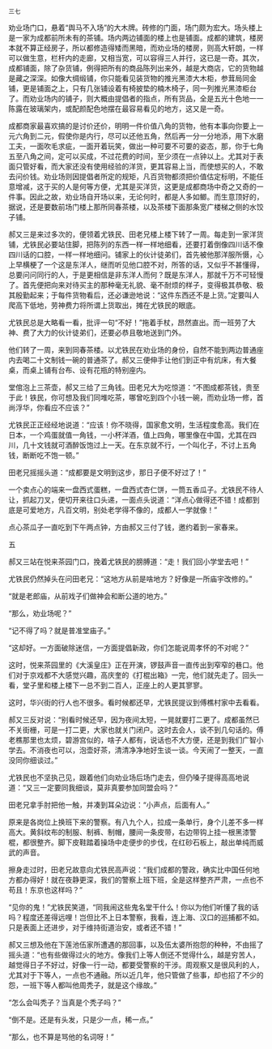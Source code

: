     三七 

   劝业场门口，悬着“舆马不入场”的大木牌。砖修的门面，场门颇为宏大。场头楼上是一家为成都前所未有的茶铺。场内两边铺面的楼上也是铺面。成都的建筑，楼房本就不算正经房子，所以都修造得矮而黑暗，而劝业场的楼房，则高大轩朗，一样可以做生意，栏杆内的走廊，又相当宽，可以容得三人并行，这已是一奇。其次，成都铺面，除了杂货铺，例得把所有的商品陈列出来外，越是大商店，它的货物越是藏之深深。如像大绸缎铺，你只能看见装货物的推光黑漆大木柜，参茸局同金铺，更是铺面之上，只有几张铺设着有椅披垫的楠木椅子，同一列推光黑漆柜台了。而劝业场内的铺子，则大概由提倡者的指点，所有货品，全是五光十色地一一陈露在玻璃架内，或配颜配色地摆在最容易看见的地方，这又是一奇。

   成都商家最喜欢搞的是讨价还价，明明一件价值八角的货物，他有本事向你要上一元六角到二元，假使你是内行，尽可以还他五角，然后再一分一分地添，用下水磨工夫，一面吹毛求疵，一面开着玩笑，做出一种可要不可要的姿态，那，你于七角五至八角之间，定可以买成，不过花费的时间，至少须在一点钟以上。尤其对于表面只管好看，而大家还没有使用经验的洋货，更其容易上当，而使想买的人，不敢去问价钱。劝业场则因提倡者所定的规矩，凡百货物都须把价值估定标明，不能任意增减，这于买的人是何等方便，尤其是买洋货，这更是成都商场中奇之又奇的一件事。因此之故，劝业场自开场以来，无论何时，都是人多如鲫。而生意顶好的，据说，还是要数前场门楼上那所同春茶楼，以及茶楼下面那条宽广楼梯之侧的水饺子铺。

   郝又三是来过多次的，便领着尤铁民、田老兄楼上楼下转了一周。每走到一家洋货铺，尤铁民必要站住脚，把陈列的东西一样一样地细看，还要打着倒像四川话不像四川话的口腔，一样一样地细问。铺家上的伙计徒弟们，首先被他那洋服所慑，心上早横梗了一个这是东洋人，继而听见他口腔不对，所答的话，又似乎不甚懂得，总要问问同行的人，于是更相信是非东洋人而何？既是东洋人，那就千万不可轻慢了。首先便把向来对待买主的那种毫无礼貌、毫不耐烦的样子，变得极其恭敬、极其殷勤起来；于每件货物看后，还必谦逊地说：“这件东西还不是上货。”定要叫人爬高下低地，劳神费力将所谓上货取出，摊在尤铁民的眼底。

   尤铁民总是大略看一看，批评一句“不好！”拖着手杖，昂然直出。而一班劳了大神、费了大力的伙计徒弟们，还要必恭且敬地送到门外。

   他们转了一周，来到同春茶楼。以尤铁民在劝业场的身份，自然不能到两边普通座内去喝二十文制钱一碗的普通茶了。郝又三便伸手让他们到正中有炕床，有大餐桌，而桌上铺有台布、设有花瓶的特别座内。

   堂倌泡上三茶壶，郝又三给了三角钱。田老兄大为吃惊道：“不图成都茶钱，贵至于此！铁民，你可想及我们同堆吃茶，哪曾吃到四个小钱一碗，而劝业场一修，首尚浮华，你看应不应该？”

   尤铁民正正经经地说道：“应该！你不晓得，国家愈文明，生活程度愈高。我们在日本，一个鸡蛋就值一角钱，一小杯洋酒，值上四角，哪里像在中国，尤其在四川，几十文钱就可酒醉饭饱过上一天。在东京就不行，一个叫化子，不讨上五角钱，断断吃不饱一顿。”

   田老兄摇摇头道：“成都要是文明到这步，那日子便不好过了！”

   一个卖点心的端来一盘西式蛋糕，一盘西式杏仁饼，一筒五香瓜子。尤铁民不待人让，抓起刀叉，便切开来往口头递，一面点头说道：“洋点心做得还不错！成都到底是可爱地方，凡百文明，别处老学得不像的，成都人一学就像！”

   点心茶瓜子一直吃到下午两点钟，方由郝又三付了钱，邀约着到一家春来。

   五

   郝又三站在悦来茶园门口，挽着尤铁民的膀膊道：“走！我们回小学堂去吧！”

   尤铁民仍然掉头在问田老兄：“这地方从前是啥地方？好像是一所庙宇改修的。”

   “就是老郎庙，从前戏子们做神会和断公道的地方。”

   “那么，劝业场呢？”

   “记不得了吗？就是普准堂庙子。”

   “这却好。一方面破除迷信，一方面提倡新政，你们怎能说周孝怀的不对呢？”

   这时，悦来茶园里的《大溪皇庄》正在开演，锣鼓声音一直传出到窄窄的巷口。他们对于京戏都不大感觉兴趣，高庆奎的《打棍出箱》一完，他们就先走了。回头一看，堂子里和楼上楼下一总不到二百人，正座上的人更其寥寥。

   这时，华兴街的行人也不很多。看时候都还早，尤铁民提议到傅樵村家中去看看。

   郝又三反对说：“别看时候还早，因为夜间太短，一晃就要打二更了。成都虽然已不关街栅，可是一打二更，大家也就关门闭户。这时去会人，谈不到几句话的。傅老樵那里也太烦，碧游宫似的，啥子人都有，说话也不大方便，还是到我们广智小学去。不消夜也可以，泡壶好茶，清清净净地好生谈一谈。今天闹了一整天，一直没同你细谈过。”

   尤铁民也不坚执己见，跟着他们向劝业场后场门走去，但仍嗓子提得高高地说道：“又三一定要同我细谈，莫非真要参加同盟会吗？”

   田老兄拿手肘把他一触，并凑到耳朵边说：“小声点，后面有人。”

   原来是各岗位上换班下来的警察。有八九个人，拉成一条单行，身个儿差不多一样高大。黄斜纹布的制服、制裤、制帽，腰间一条皮带，右边带钩上挂一根黑漆警棍，都很整齐。脚下皮鞋踏着操场中走便步的步伐，在红砂石板上，敲出单纯而威武的声音。

   擦身走过时，田老兄故意向尤铁民高声说：“我们成都的警政，确实比中国任何地方都办得好！就在夜静更深，我们的警察上班下班，全是这样整齐严肃，一点也不苟且！东京也这样吗？”

   “见你的鬼！”尤铁民笑道，“同我闹这些鬼名堂干什么！你以为他们听懂了我的话吗？程度还差得远哩！岂但比不上日本警察，我看，连上海、汉口的巡捕都不如。只是表面上还进步，对于维持街道治安，或者还不错！”

   郝又三想及他在下莲池伍家所遭遇的那回事，以及伍太婆所抱怨的种种，不由摇了摇头道：“也有些做得过火的地方。像我们上等人倒还不觉得什么，越是穷苦人，越觉得日子不好过，好像一行一动，都要受警察的干涉。周观察又是很风利的人，尤其对于下等人，一点也不通融。所以近几年，他只管做了些事，却也招了不少的怨，一班下等人都叫他周秃子，就是这个缘故。”

   “怎么会叫秃子？当真是个秃子吗？”

   “倒不是。还是有头发，只是少一点，稀一点。”

   “那么，也不算是骂他的名词呀！”

